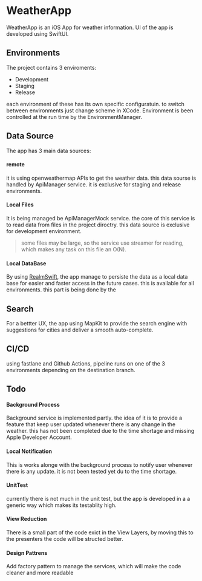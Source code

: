 # WeatherApp

WeatherApp is an iOS App for weather information.
UI of the app is developed using SwiftUI.


## Environments
The project contains 3 enviroments:
- Development
- Staging
- Release

each environment of these has its own specific configuratuin.
to switch between environments just change scheme in XCode.
Environment is been controlled at the run time by the EnvironmentManager.




## Data Source
The app has 3 main data sources:



#### remote
it is using openweathermap APIs to get the weather data.
this data sourse is handled by ApiManager service.
it is exclusive for staging and release environments.



#### Local Files
It is being managed be ApiManagerMock service.
the core of this service is to read data from files in the project diroctry.
this data source is exclusive for development environment.
> some files may be large, so the service use streamer for reading, which makes any task on this file an O(N).



#### Local DataBase
By using [RealmSwift](https://www.mongodb.com/docs/realm/sdk/swift/ "RealmSwift"), the app manage to persiste the data as a local data base for easier and faster access in the future cases.
this is available for all environments.
this part is being done by the 



## Search
For a bettter UX, the app using MapKit to provide the search engine with suggestions for cities and deliver a smooth auto-complete.




## CI/CD
using fastlane and Github Actions, pipeline runs on one of the 3 environments depending on the destination branch.




## Todo
#### Background Process
Background service is implemented partly.
the idea of it is to provide a feature that keep user updated whenever there is any change in the weather.
this has not been completed due to the time shortage and missing Apple Developer Account.

#### Local Notification
This is works alonge with the background process to notify user whenever there is any update.
it is not been tested yet du to the time shortage.

#### UnitTest
currently there is not much in the unit test, but the app is developed in a a generic way which makes its testablity high.

#### View Reduction
There is a small part of the code exict in the View Layers, by moving this to the presenters the code will be structed better.


#### Design Pattrens
Add factory pattern to manage the services, which will make the code cleaner and more readable
